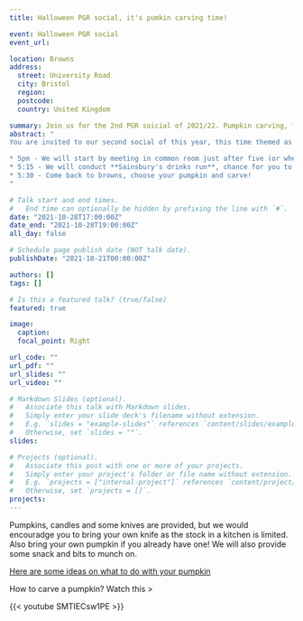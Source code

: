 ```yaml
---
title: Halloween PGR social, it's pumkin carving time!

event: Halloween PGR social
event_url: 

location: Browns
address:
  street: University Road
  city: Bristol
  region: 
  postcode: 
  country: United Kingdom

summary: Join us for the 2nd PGR soicial of 2021/22. Pumpkin carving, free snack and drinks! 
abstract: "
You are invited to our second social of this year, this time themed as a Halloween party. The schedule is as follows:

* 5pm - We will start by meeting in common room just after five (or when the physical geography presentations are finished)
* 5:15 - We will conduct **Sainsbury's drinks run**, chance for you to grab whatever drink you want and we (school) pay. This was very succesful last time!
* 5:30 - Come back to browns, choose your pumpkin and carve!
"

# Talk start and end times.
#   End time can optionally be hidden by prefixing the line with `#`.
date: "2021-10-28T17:00:00Z"
date_end: "2021-10-28T19:00:00Z"
all_day: false

# Schedule page publish date (NOT talk date).
publishDate: "2021-10-21T00:00:00Z"

authors: []
tags: []

# Is this a featured talk? (true/false)
featured: true

image:
  caption: 
  focal_point: Right

url_code: ""
url_pdf: ""
url_slides: ""
url_video: ""

# Markdown Slides (optional).
#   Associate this talk with Markdown slides.
#   Simply enter your slide deck's filename without extension.
#   E.g. `slides = "example-slides"` references `content/slides/example-slides.md`.
#   Otherwise, set `slides = ""`.
slides:

# Projects (optional).
#   Associate this post with one or more of your projects.
#   Simply enter your project's folder or file name without extension.
#   E.g. `projects = ["internal-project"]` references `content/project/deep-learning/index.md`.
#   Otherwise, set `projects = []`.
projects:
---
```


Pumpkins, candles and some knives are provided, but we would encouradge you to bring your own knife as the stock in a kitchen is limited. Also bring your own pumpkin if you already have one! We will also provide some snack and bits to munch on.

[Here are some ideas on what to do with your pumpkin](https://www.cosmopolitan.com/uk/worklife/g11663920/pumpkin-carving-ideas/)

How to carve a pumpkin? Watch this >

{{< youtube SMTIECsw1PE >}}